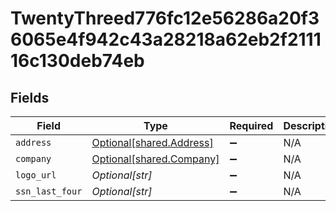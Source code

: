 # TwentyThreed776fc12e56286a20f36065e4f942c43a28218a62eb2f211116c130deb74eb


## Fields

| Field                                                      | Type                                                       | Required                                                   | Description                                                |
| ---------------------------------------------------------- | ---------------------------------------------------------- | ---------------------------------------------------------- | ---------------------------------------------------------- |
| `address`                                                  | [Optional[shared.Address]](../../models/shared/address.md) | :heavy_minus_sign:                                         | N/A                                                        |
| `company`                                                  | [Optional[shared.Company]](../../models/shared/company.md) | :heavy_minus_sign:                                         | N/A                                                        |
| `logo_url`                                                 | *Optional[str]*                                            | :heavy_minus_sign:                                         | N/A                                                        |
| `ssn_last_four`                                            | *Optional[str]*                                            | :heavy_minus_sign:                                         | N/A                                                        |
